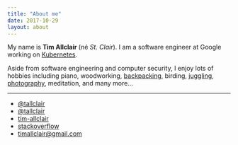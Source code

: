 ```yaml
---
title: "About me"
date: 2017-10-29
layout: about
---
```


My name is **Tim Allclair** (né _St. Clair_). I am a software engineer at Google working on [Kubernetes](https://kubernetes.io/).

Aside from software engineering and computer security, I enjoy lots of hobbies including piano, woodworking, [backpacking](https://photos.google.com/share/AF1QipMvAhtcEOLudYuXMb9pjvntskXbIENbKKshsfYyt3rD2Mo3w9SDlf2Fovkj0rLLaA/photo/AF1QipM8fmd-oDf0-cU8qCrYqBRTX60AGyon19aX_wq5?key=ZWJuRUQ3MW1uc0tla2hpSHE3UFBLbWF0LWhVVXln), birding, [juggling](https://photos.google.com/share/AF1QipMvAhtcEOLudYuXMb9pjvntskXbIENbKKshsfYyt3rD2Mo3w9SDlf2Fovkj0rLLaA/photo/AF1QipP3enG5DlB0tvXBoFr29cIDUdzzcx6AMf8303PY?key=ZWJuRUQ3MW1uc0tla2hpSHE3UFBLbWF0LWhVVXln), [photography](https://goo.gl/photos/UoCfGGWJnbQp48NQA), meditation, and many more...

<hr class="small">

<ul class="fa-ul">
    <li><a href="https://github.com/tallclair" aria-label="github"><i class="fa fa-fw fa-github" aria-hidden="true"></i> @tallclair</a></li>
    <li><a href="https://twitter.com/tallclair" aria-label="twitter"><i class="fa fa-fw fa-twitter" aria-hidden="true"></i> @tallclair</a></li>
    <li><a href="https://www.linkedin.com/in/tim-allclair/" aria-label="linkedin"><i class="fa fa-fw fa-linkedin-square" aria-hidden="true"></i> tim-allclair</a></li>
    <li><a href="https://stackoverflow.com/users/1837431/tim-allclair" aria-label="stackoverflow"><i class="fa fa-fw fa-stack-overflow" aria-hidden="true"></i> stackoverflow</a></li>
    <li><a href="mailto:timallclair@gmail.com" aria-label="email"><i class="fa fa-fw fa-envelope-o" aria-hidden="true"></i> timallclair@gmail.com</a></li>
    <!-- <li><a href="/pubkey.asc"><i class="fa fa-fw fa-lock" aria-hidden="true"></i> PGP Key: [4096R/0x5E6F2E2DA760AF51]</a> -->
</ul>
